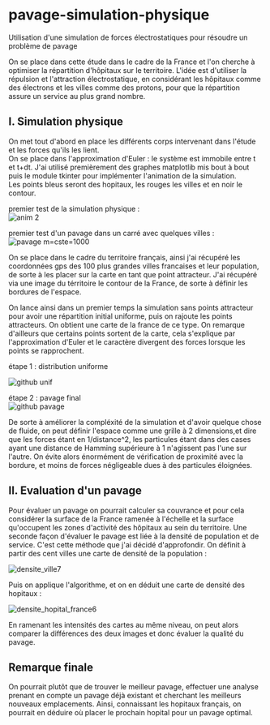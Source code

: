 # pavage-simulation-physique
Utilisation d'une simulation de forces électrostatiques pour résoudre un problème de pavage

On se place dans cette étude dans le cadre de la France et l'on cherche à optimiser la répartition d'hôpitaux sur le territoire. L'idée est d'utiliser la répulsion et l'attraction électrostatique, en considérant les hôpitaux comme des électrons et les villes comme des protons, pour que la répartition assure un service au plus grand nombre.   

## I. Simulation physique 

On met tout d'abord en place les différents corps intervenant dans l'étude et les forces qu'ils les lient.   
On se place dans l'approximation d'Euler : le système est immobile entre t et t+dt. J'ai utilisé premièrement des graphes matplotlib mis bout à bout puis le module tkinter pour implémenter l'animation de la simulation.  
Les points bleus seront des hopitaux, les rouges les villes et en noir le contour.  

premier test de la simulation physique :  
![anim 2](https://user-images.githubusercontent.com/83364235/173251261-aeb90e93-2886-46c6-8052-7cdac8a67390.gif)    

premier test d'un pavage dans un carré avec quelques villes :  
![pavage m=cste=1000](https://user-images.githubusercontent.com/83364235/173251327-e2976ad6-e422-4e42-994b-e80608c17f03.png)  

On se place dans le cadre du territoire français, ainsi j'ai récupéré les coordonnées gps des 100 plus grandes villes francaises et leur population, de sorte à les placer sur la carte en tant que point attracteur. J'ai récupéré via une image du térritoire le contour de la France, de sorte à définir les bordures de l'espace.   

On lance ainsi dans un premier temps la simulation sans points attracteur pour avoir une répartition initial uniforme, puis on rajoute les points attracteurs. On obtient une carte de la france de ce type. On remarque d'ailleurs que certains points sortent de la carte, cela s'explique par l'approximation d'Euler et le caractère divergent des forces lorsque les points se rapprochent.    

étape 1 : distribution uniforme   

![github unif](https://user-images.githubusercontent.com/83364235/173351483-c0307bbd-b7f9-4598-acde-888cfe7fc41d.PNG)    
 
étape 2 : pavage final   
![github pavage](https://user-images.githubusercontent.com/83364235/173351616-36b20121-8dc0-4291-b780-fd6b0c5f0244.PNG)  





De sorte à améliorer la compléxité de la simulation et d'avoir quelque chose de fluide, on peut définir l'espace comme une grille à 2 dimensions,et dire que les forces étant en 1/distance^2, les particules étant dans des cases ayant une distance de Hamming supérieure à 1 n'agissent pas l'une sur l'autre. On évite alors énormément de vérification de proximité avec la bordure, et moins de forces négligeable dues à des particules éloignées.

## II. Evaluation d'un pavage

Pour évaluer un pavage on pourrait calculer sa couvrance et pour cela considérer la surface de la France ramenée à l'échelle et la surface qu'occupent les zones d'activité des hôpitaux au sein du territoire. 
Une seconde façon d'évaluer le pavage est liée à la densité de population et de service. C'est cette méthode que j'ai décidé d'approfondir. On définit à partir des cent villes une carte de densité de la population :  

![densite_ville7](https://user-images.githubusercontent.com/83364235/173251762-b0a91309-b47a-4eff-9ba2-d9f31e8b75a2.png)

Puis on applique l'algorithme, et on en déduit une carte de densité des hopitaux :  

![densite_hopital_france6](https://user-images.githubusercontent.com/83364235/173251966-c6290e4d-5148-40fd-aca9-e0c8334ce61f.png)

En ramenant les intensités des cartes au même niveau, on peut alors comparer la différences des deux images et donc évaluer la qualité du pavage. 


## Remarque finale 

On pourrait plutôt que de trouver le meilleur pavage, effectuer une analyse prenant en compte un pavage déjà existant et cherchant les meilleurs nouveaux emplacements. Ainsi, connaissant les hopitaux français, on pourrait en déduire où placer le prochain hopital pour un pavage optimal. 



